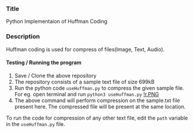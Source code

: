 ### Title
Python Implementaion of Huffman Coding

### Description
Huffman coding is used for compress of files(Image, Text, Audio).
#### Testing / Running the program

1. Save / Clone the above repository
2. The repository consists of a sample text file of size 699kB
3. Run the python code `useHuffman.py` to compress the given sample file. For eg. open terminal and run `python3 useHuffman.py`
[!r.PNG](r.PNG)
4. The above command will perform compression on the sample.txt file present here. The compressed file will be present at the same location.

To run the code for compression of any other text file, edit the `path` variable in the `useHuffman.py` file.
